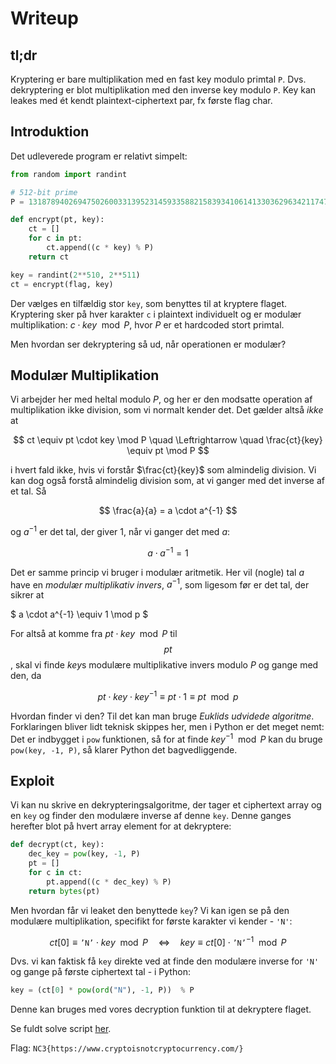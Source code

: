 # Writeup

## tl;dr

Kryptering er bare multiplikation med en fast key modulo primtal `P`.
Dvs. dekryptering er blot multiplikation med den inverse key modulo `P`.
Key kan leakes med ét kendt plaintext-ciphertext par, fx første flag char.

## Introduktion

Det udleverede program er relativt simpelt:

```py
from random import randint

# 512-bit prime
P = 13187894026947502600331395231459335882158393410614133036296342117478704820555154018132946245287063906492618556075499328589037764675831105264487871422591331

def encrypt(pt, key):
    ct = []
    for c in pt:
        ct.append((c * key) % P)
    return ct

key = randint(2**510, 2**511)
ct = encrypt(flag, key)
```

Der vælges en tilfældig stor `key`, som benyttes til at kryptere flaget.
Kryptering sker på hver karakter `c` i plaintext individuelt og er modulær multiplikation: $c \cdot key \mod P$, hvor $P$ er et hardcoded stort primtal.

Men hvordan ser dekryptering så ud, når operationen er modulær?

## Modulær Multiplikation

Vi arbejder her med heltal modulo $P$, og her er den modsatte operation af multiplikation ikke division, som vi normalt kender det. Det gælder altså *ikke* at

$$ ct \equiv pt \cdot key \mod P \quad \Leftrightarrow \quad \frac{ct}{key} \equiv pt \mod P $$

i hvert fald ikke, hvis vi forstår $\frac{ct}{key}$ som almindelig division. Vi kan dog også forstå almindelig division som, at vi ganger med det inverse af et tal. Så

$$ \frac{a}{a} = a \cdot a^{-1} $$

og $a^{-1}$ er det tal, der giver $1$, når vi ganger det med $a$:

$$ a \cdot a^{-1} = 1 $$

Det er samme princip vi bruger i modulær aritmetik. Her vil (nogle) tal $a$ have en *modulær multiplikativ invers*, $a^{-1}$, som ligesom før er det tal, der sikrer at

$ a \cdot a^{-1} \equiv 1 \mod p $

For altså at komme fra $pt \cdot key \mod P$ til $$pt$$, skal vi finde $key$s modulære multiplikative invers modulo $P$ og gange med den, da

$$ pt \cdot key \cdot key^{-1} \equiv pt \cdot 1 \equiv pt \mod p $$

Hvordan finder vi den? Til det kan man bruge *Euklids udvidede algoritme*. Forklaringen bliver lidt teknisk skippes her, men i Python er det meget nemt: Det er indbygget i `pow` funktionen, så for at finde $key^{-1} \mod P$ kan du bruge `pow(key, -1, P)`, så klarer Python det bagvedliggende.

## Exploit

Vi kan nu skrive en dekrypteringsalgoritme, der tager et ciphertext array og en `key` og finder den modulære inverse af denne `key`. Denne ganges herefter blot på hvert array element for at dekryptere:

```py
def decrypt(ct, key):
    dec_key = pow(key, -1, P)
    pt = []
    for c in ct:
        pt.append((c * dec_key) % P)
    return bytes(pt)
```

Men hvordan får vi leaket den benyttede `key`?
Vi kan igen se på den modulære multiplikation, specifikt for første karakter vi kender - `'N'`:

$$ ct[0] \equiv \texttt{'N'} \cdot key \mod P \quad \Leftrightarrow \quad key \equiv ct[0] \cdot \texttt{'N'}^{-1} \mod P $$

Dvs. vi kan faktisk få `key` direkte ved at finde den modulære inverse for `'N'` og gange på første ciphertext tal - i Python:

```py
key = (ct[0] * pow(ord("N"), -1, P))  % P
```

Denne kan bruges med vores decryption funktion til at dekryptere flaget.

Se fuldt solve script [her](../solution/solve.py).

Flag: `NC3{https://www.cryptoisnotcryptocurrency.com/}`
